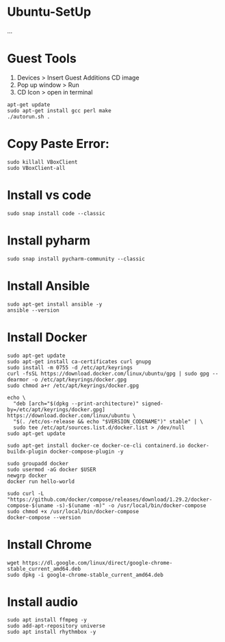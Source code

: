 # Ubuntu-SetUp
...
# Guest Tools
1) Devices > Insert Guest Additions CD image
2) Pop up window > Run
3) CD Icon > open in terminal
```
apt-get update
sudo apt-get install gcc perl make
./autorun.sh .
```

# Copy Paste Error:
```
sudo killall VBoxClient 
sudo VBoxClient-all
```

# Install vs code
```
sudo snap install code --classic
```

# Install pyharm
```
sudo snap install pycharm-community --classic
```

# Install Ansible
```
sudo apt-get install ansible -y
ansible --version
```

# Install Docker
```
sudo apt-get update
sudo apt-get install ca-certificates curl gnupg
sudo install -m 0755 -d /etc/apt/keyrings
curl -fsSL https://download.docker.com/linux/ubuntu/gpg | sudo gpg --dearmor -o /etc/apt/keyrings/docker.gpg
sudo chmod a+r /etc/apt/keyrings/docker.gpg

echo \
  "deb [arch="$(dpkg --print-architecture)" signed-by=/etc/apt/keyrings/docker.gpg] https://download.docker.com/linux/ubuntu \
  "$(. /etc/os-release && echo "$VERSION_CODENAME")" stable" | \
  sudo tee /etc/apt/sources.list.d/docker.list > /dev/null
sudo apt-get update

sudo apt-get install docker-ce docker-ce-cli containerd.io docker-buildx-plugin docker-compose-plugin -y

sudo groupadd docker
sudo usermod -aG docker $USER
newgrp docker
docker run hello-world

sudo curl -L "https://github.com/docker/compose/releases/download/1.29.2/docker-compose-$(uname -s)-$(uname -m)" -o /usr/local/bin/docker-compose
sudo chmod +x /usr/local/bin/docker-compose
docker-compose --version
```
# Install Chrome
```
wget https://dl.google.com/linux/direct/google-chrome-stable_current_amd64.deb
sudo dpkg -i google-chrome-stable_current_amd64.deb
```
# Install audio
```
sudo apt install ffmpeg -y
sudo add-apt-repository universe
sudo apt install rhythmbox -y
```

